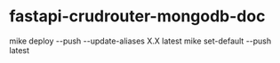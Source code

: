 # fastapi-crudrouter-mongodb-doc


mike deploy --push --update-aliases X.X latest
mike set-default --push latest